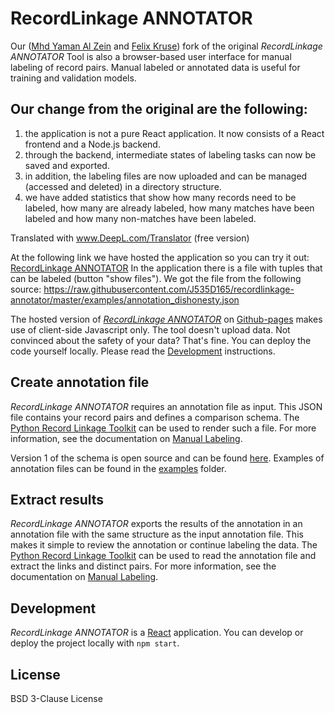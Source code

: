 # RecordLinkage ANNOTATOR

Our ([Mhd Yaman Al Zein](https://www.linkedin.com/in/yaman-zain-8b7597167/) and [Felix Kruse](https://www.linkedin.com/in/felix-kruse-38437414b/)) fork of the original *RecordLinkage ANNOTATOR* Tool is also a browser-based user interface for
manual labeling of record pairs. Manual labeled or annotated data is useful 
for training and validation models.

## Our change from the original are the following:
1. the application is not a pure React application. It now consists of a React frontend and a Node.js backend.
2. through the backend, intermediate states of labeling tasks can now be saved and exported.
3. in addition, the labeling files are now uploaded and can be managed (accessed and deleted) in a directory structure.
4. we have added statistics that show how many records need to be labeled, how many are already labeled, how many matches have been labeled and how many non-matches have been labeled.

Translated with www.DeepL.com/Translator (free version)


At the following link we have hosted the application so you can try it out: [RecordLinkage ANNOTATOR](https://recordannotator.herokuapp.com/) 
In the application there is a file with tuples that can be labeled (button "show files"). We got the file from the following source: https://raw.githubusercontent.com/J535D165/recordlinkage-annotator/master/examples/annotation_dishonesty.json

The hosted version of [*RecordLinkage ANNOTATOR*](https://j535d165.github.io/recordlinkage-annotator/) on [Github-pages](https://pages.github.com/) makes use of client-side Javascript 
only. The tool doesn't upload data. Not convinced about the safety of your data? That's 
fine. You can deploy the code yourself locally. Please read the [Development](#development) instructions.  

## Create annotation file

*RecordLinkage ANNOTATOR* requires an annotation file as input. This JSON file contains your record pairs and defines a comparison schema. The [Python Record Linkage Toolkit](https://github.com/J535D165/recordlinkage) can be used to render such a file. For more information, see the documentation on [Manual Labeling](https://recordlinkage.readthedocs.io/en/latest/annotation.html). 

Version 1 of the schema is open source and can be found [here](/schema). Examples of annotation files can be found in the [examples](/examples) folder. 

## Extract results

*RecordLinkage ANNOTATOR* exports the results of the annotation in an annotation file with the same structure as the input annotation file. This makes it simple to review the annotation or continue labeling the data. The [Python Record Linkage Toolkit](https://github.com/J535D165/recordlinkage) can be used to read the annotation file and extract the links and distinct pairs. For more information, see the documentation on [Manual Labeling](https://recordlinkage.readthedocs.io/en/latest/annotation.html).

## Development

*RecordLinkage ANNOTATOR* is a [React](https://reactjs.org/) application. You can develop or deploy the project locally with `npm start`.

## License 

BSD 3-Clause License
